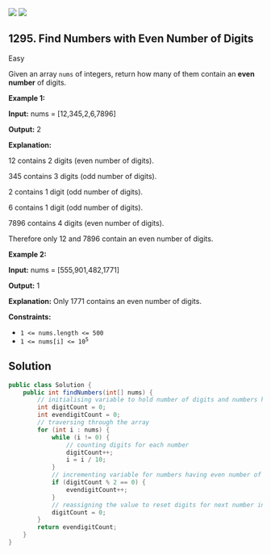 [![](https://img.shields.io/github/stars/javadev/LeetCode-in-Java?label=Stars&style=flat-square)](https://github.com/javadev/LeetCode-in-Java)
[![](https://img.shields.io/github/forks/javadev/LeetCode-in-Java?label=Fork%20me%20on%20GitHub%20&style=flat-square)](https://github.com/javadev/LeetCode-in-Java/fork)

## 1295\. Find Numbers with Even Number of Digits

Easy

Given an array `nums` of integers, return how many of them contain an **even number** of digits.

**Example 1:**

**Input:** nums = [12,345,2,6,7896]

**Output:** 2

**Explanation:**

12 contains 2 digits (even number of digits).

345 contains 3 digits (odd number of digits).

2 contains 1 digit (odd number of digits).

6 contains 1 digit (odd number of digits).

7896 contains 4 digits (even number of digits).

Therefore only 12 and 7896 contain an even number of digits.

**Example 2:**

**Input:** nums = [555,901,482,1771]

**Output:** 1

**Explanation:**  Only 1771 contains an even number of digits.

**Constraints:**

*   `1 <= nums.length <= 500`
*   <code>1 <= nums[i] <= 10<sup>5</sup></code>

## Solution

```java
public class Solution {
    public int findNumbers(int[] nums) {
        // initialising variable to hold number of digits and numbers having even number of digits
        int digitCount = 0;
        int evendigitCount = 0;
        // traversing through the array
        for (int i : nums) {
            while (i != 0) {
                // counting digits for each number
                digitCount++;
                i = i / 10;
            }
            // incrementing variable for numbers having even number of digits
            if (digitCount % 2 == 0) {
                evendigitCount++;
            }
            // reassigning the value to reset digits for next number in iteration
            digitCount = 0;
        }
        return evendigitCount;
    }
}
```